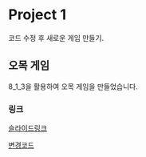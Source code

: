 # Project 1
코드 수정 후 새로운 게임 만들기.

## 오목 게임
8_1_3을 활용하여 오목 게임을 만들었습니다.

### 링크
[슬라이드링크](https://github.com/snowypark/GameProgramming/blob/master/1012/%EC%98%A4%EB%AA%A9ppt.pdf)

[변경코드](https://github.com/snowypark/GameProgramming/blob/master/1012/%EB%B3%80%EA%B2%BD%20%ED%9B%84%20%EC%BD%94%EB%93%9C/%EC%98%A4%EB%AA%A9%EA%B2%8C%EC%9E%84.cpp)

